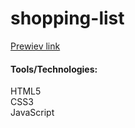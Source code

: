 # shopping-list

<a href="https://martawero.github.io/shopping-list/setup/">Prewiev link</a>

<h4>Tools/Technologies:</h3>
HTML5<br>
CSS3<br>
JavaScript
